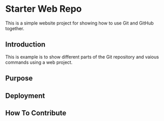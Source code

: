 # Starter Web Repo

This is a simple website project for showing how to use Git and GitHub together.

## Introduction
This is example is to show different parts of the Git repository and vaious commands using a web project.

## Purpose

## Deployment

## How To Contribute
